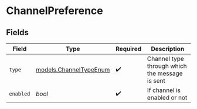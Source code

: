 # ChannelPreference


## Fields

| Field                                                  | Type                                                   | Required                                               | Description                                            |
| ------------------------------------------------------ | ------------------------------------------------------ | ------------------------------------------------------ | ------------------------------------------------------ |
| `type`                                                 | [models.ChannelTypeEnum](../models/channeltypeenum.md) | :heavy_check_mark:                                     | Channel type through which the message is sent         |
| `enabled`                                              | *bool*                                                 | :heavy_check_mark:                                     | If channel is enabled or not                           |
